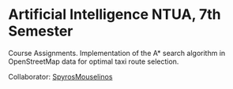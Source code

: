 # Artificial Intelligence NTUA, 7th Semester
Course Assignments. Implementation of the A* search algorithm in OpenStreetMap data for optimal taxi route selection. 

Collaborator: [SpyrosMouselinos](https://github.com/SpyrosMouselinos)
